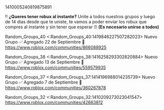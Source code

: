 1410005240819875891

‼️  **¿Queres tener robux al instante?** Unite a todos nuestros grupos y luego de 14 días desde que te uniste, te vamos a poder enviar los robux que compres al instante y sin tener que esperar ⏰ **(Es necesario unirse a todos)**

Random_Groups_40 <:Random_Groups_40:1419846227507282023>  Nuevo Grupo ✅  Agregado 22 de Septiembre 📆 
https://www.roblox.com/communities/866088925

Random_Groups_38 <:Random_Groups_38:1416258293302820884> Nuevo Grupo ✅ Agregado 13 de Septiembre 📆
https://www.roblox.com/communities/559579935

Random_Groups_37 <:Random_Groups_37:1414196988014235739> Nuevo Grupo ✅ Agregado 7 de Septiembre 📆
https://www.roblox.com/communities/360267878

Random_Groups_32 <:Random_Groups_32:1410209273023041547> 
https://www.roblox.com/communities/42663812
